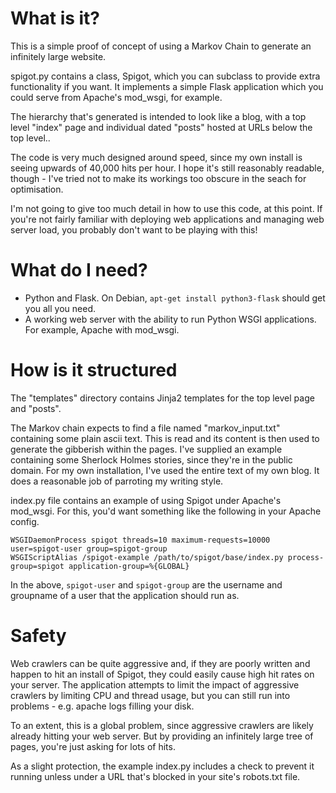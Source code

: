 # What is it?

This is a simple proof of concept of using a Markov Chain to 
generate an infinitely large website.

spigot.py contains a class, Spigot, which you can subclass to provide
extra functionality if you want. It implements a simple Flask application
which you could serve from Apache's mod_wsgi, for example.

The hierarchy that's generated is intended to look like a blog, with a 
top level "index" page and individual dated "posts" hosted at URLs below
the top level..

The code is very much designed around speed, since my own install is seeing
upwards of 40,000 hits per hour. I hope it's still reasonably readable,
though - I've tried not to make its workings too obscure in the seach for
optimisation.

I'm not going to give too much detail in how to use this code, at this
point. If you're not fairly familiar with deploying web applications and
managing web server load, you probably don't want to be playing with this!

# What do I need?

* Python and Flask. On Debian, ```apt-get install python3-flask``` should
  get you all you need.
* A working web server with the ability to run Python WSGI applications.
  For example, Apache with mod_wsgi.

# How is it structured

The "templates" directory contains Jinja2 templates for the top level page
and "posts".

The Markov chain expects to find a file named "markov_input.txt" containing
some plain ascii text. This is read and its content is then used to generate
the gibberish within the pages. I've supplied an example containing some
Sherlock Holmes stories, since they're in the public domain. For my own
installation, I've used the entire text of my own blog. It does a reasonable
job of parroting my writing style.

index.py file contains an example of using Spigot under Apache's mod_wsgi.
For this, you'd want something like the following in your Apache config.

    WSGIDaemonProcess spigot threads=10 maximum-requests=10000 user=spigot-user group=spigot-group
    WSGIScriptAlias /spigot-example /path/to/spigot/base/index.py process-group=spigot application-group=%{GLOBAL}

In the above, ```spigot-user``` and ```spigot-group``` are the username and 
groupname of a user that the application should run as.

# Safety

Web crawlers can be quite aggressive and, if they are poorly written and
happen to hit an install of Spigot, they could easily cause high hit rates
on your server. The application attempts to limit the impact of aggressive
crawlers by limiting CPU and thread usage, but you can still run into 
problems - e.g. apache logs filling your disk.

To an extent, this is a global problem, since aggressive crawlers are likely
already hitting your web server. But by providing an infinitely large
tree of pages, you're just asking for lots of hits.

As a slight protection, the example index.py includes a check to prevent
it running unless under a URL that's blocked in your site's robots.txt
file.
